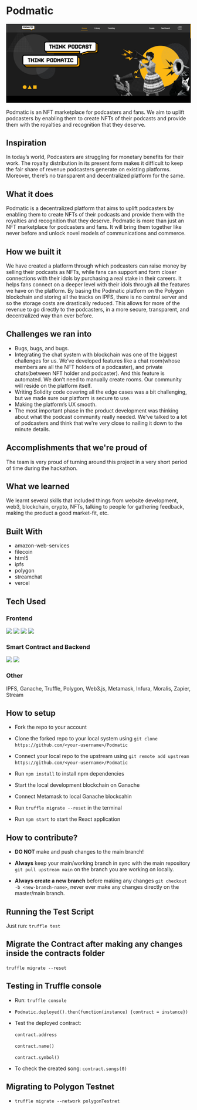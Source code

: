 # Podmatic

<img src="./homepage.png" alt="Podmatic Homepage">

<br/>

Podmatic is an NFT marketplace for podcasters and fans. We aim to uplift podcasters by enabling them to create NFTs of their podcasts and provide them with the royalties and recognition that they deserve.

## Inspiration
In today’s world, Podcasters are struggling for monetary benefits for their work. The royalty distribution in its present form makes it difficult to keep the fair share of revenue podcasters generate on existing platforms. Moreover, there’s no transparent and decentralized platform for the same.

## What it does
Podmatic is a decentralized platform that aims to uplift podcasters by enabling them to create NFTs of their podcasts and provide them with the royalties and recognition that they deserve. Podmatic is more than just an NFT marketplace for podcasters and fans. It will bring them together like never before and unlock novel models of communications and commerce.

## How we built it
We have created a platform through which podcasters can raise money by selling their podcasts as NFTs, while fans can support and form closer connections with their idols by purchasing a real stake in their careers. It helps fans connect on a deeper level with their idols through all the features we have on the platform. By basing the Podmatic platform on the Polygon blockchain and storing all the tracks on IPFS, there is no central server and so the storage costs are drastically reduced. This allows for more of the revenue to go directly to the podcasters, in a more secure, transparent, and decentralized way than ever before.

## Challenges we ran into

- Bugs, bugs, and bugs.
- Integrating the chat system with blockchain was one of the biggest challenges for us. We’ve developed features like a chat room(whose members are all the NFT holders of a podcaster), and private chats(between NFT holder and podcaster). And this feature is automated. We don’t need to manually create rooms. Our community will reside on the platform itself.
- Writing Solidity code covering all the edge cases was a bit challenging, but we made sure our platform is secure to use.
- Making the platform’s UX smooth.
- The most important phase in the product development was thinking about what the podcast community really needed. We've talked to a lot of podcasters and think that we're very close to nailing it down to the minute details.

## Accomplishments that we're proud of
The team is very proud of turning around this project in a very short period of time during the hackathon.

## What we learned
We learnt several skills that included things from website development, web3, blockchain, crypto, NFTs, talking to people for gathering feedback, making the product a good market-fit, etc.

## Built With
- amazon-web-services
- filecoin
- html5
- ipfs
- polygon
- streamchat
- vercel

## Tech Used

### Frontend

<p align="left">
<img src = "https://img.shields.io/badge/Bootstrap-563D7C?style=for-the-badge&logo=bootstrap&logoColor=white"/>
<img src = "https://img.shields.io/badge/React-20232A?style=for-the-badge&logo=react&logoColor=61DAFB"/>
<img src = "https://img.shields.io/badge/CSS3-1572B6?style=for-the-badge&logo=css3&logoColor=white"/>
<img src = "https://img.shields.io/badge/JavaScript-323330?style=for-the-badge&logo=javascript&logoColor=F7DF1E" />
</p>

### Smart Contract and Backend

<p align="left">
<img src = "https://img.shields.io/badge/Node.js-43853D?style=for-the-badge&logo=node.js&logoColor=white"/>
<img src = "https://img.shields.io/badge/Solidity-e6e6e6?style=for-the-badge&logo=solidity&logoColor=black"/>
</p>

### Other

<p>IPFS, Ganache, Truffle, Polygon, Web3.js, Metamask, Infura, Moralis, Zapier, Stream</p>

## How to setup

-   Fork the repo to your account

-   Clone the forked repo to your local system using `git clone https://github.com/<your-username>/Podmatic`

-   Connect your local repo to the upstream using `git remote add upstream https://github.com/<your-username>/Podmatic`

-   Run `npm install` to install npm dependencies

-   Start the local development blockchain on Ganache

-   Connect Metamask to local Ganache blockcahin

-   Run `truffle migrate --reset` in the terminal

-   Run `npm start` to start the React application

## How to contribute?

-   **DO NOT** make and push changes to the main branch!

-   **Always** keep your main/working branch in sync with the main repository `git pull upstream main` on the branch you are working on locally.

-   **Always create a new branch** before making any changes `git checkout -b <new-branch-name>`, never ever make any changes directly on the master/main branch.

## Running the Test Script

Just run: `truffle test`

## Migrate the Contract after making any changes inside the contracts folder

`truffle migrate --reset`

## Testing in Truffle console

-   Run: `truffle console`

-   `Podmatic.deployed().then(function(instance) {contract = instance})`

-   Test the deployed contract:

    `contract.address`

    `contract.name()`

    `contract.symbol()`

-   To check the created song:
    `contract.songs(0)`

## Migrating to Polygon Testnet

-   `truffle migrate --network polygonTestnet`
